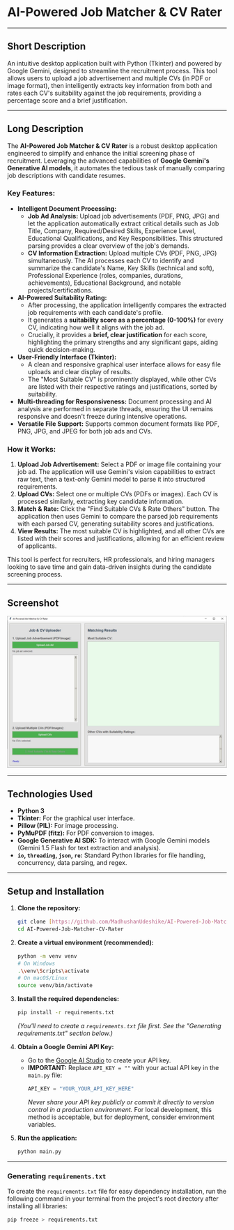 # AI-Powered Job Matcher & CV Rater

---

## Short Description
An intuitive desktop application built with Python (Tkinter) and powered by Google Gemini, designed to streamline the recruitment process. This tool allows users to upload a job advertisement and multiple CVs (in PDF or image format), then intelligently extracts key information from both and rates each CV's suitability against the job requirements, providing a percentage score and a brief justification.

---

## Long Description

The **AI-Powered Job Matcher & CV Rater** is a robust desktop application engineered to simplify and enhance the initial screening phase of recruitment. Leveraging the advanced capabilities of **Google Gemini's Generative AI models**, it automates the tedious task of manually comparing job descriptions with candidate resumes.

### Key Features:

* **Intelligent Document Processing:**
    * **Job Ad Analysis:** Upload job advertisements (PDF, PNG, JPG) and let the application automatically extract critical details such as Job Title, Company, Required/Desired Skills, Experience Level, Educational Qualifications, and Key Responsibilities. This structured parsing provides a clear overview of the job's demands.
    * **CV Information Extraction:** Upload multiple CVs (PDF, PNG, JPG) simultaneously. The AI processes each CV to identify and summarize the candidate's Name, Key Skills (technical and soft), Professional Experience (roles, companies, durations, achievements), Educational Background, and notable projects/certifications.
* **AI-Powered Suitability Rating:**
    * After processing, the application intelligently compares the extracted job requirements with each candidate's profile.
    * It generates a **suitability score as a percentage (0-100%)** for every CV, indicating how well it aligns with the job ad.
    * Crucially, it provides a **brief, clear justification** for each score, highlighting the primary strengths and any significant gaps, aiding quick decision-making.
* **User-Friendly Interface (Tkinter):**
    * A clean and responsive graphical user interface allows for easy file uploads and clear display of results.
    * The "Most Suitable CV" is prominently displayed, while other CVs are listed with their respective ratings and justifications, sorted by suitability.
* **Multi-threading for Responsiveness:** Document processing and AI analysis are performed in separate threads, ensuring the UI remains responsive and doesn't freeze during intensive operations.
* **Versatile File Support:** Supports common document formats like PDF, PNG, JPG, and JPEG for both job ads and CVs.

### How it Works:

1.  **Upload Job Advertisement:** Select a PDF or image file containing your job ad. The application will use Gemini's vision capabilities to extract raw text, then a text-only Gemini model to parse it into structured requirements.
2.  **Upload CVs:** Select one or multiple CVs (PDFs or images). Each CV is processed similarly, extracting key candidate information.
3.  **Match & Rate:** Click the "Find Suitable CVs & Rate Others" button. The application then uses Gemini to compare the parsed job requirements with each parsed CV, generating suitability scores and justifications.
4.  **View Results:** The most suitable CV is highlighted, and all other CVs are listed with their scores and justifications, allowing for an efficient review of applicants.

This tool is perfect for recruiters, HR professionals, and hiring managers looking to save time and gain data-driven insights during the candidate screening process.

---

## Screenshot

![Screenshot of AI-Powered Job Matcher & CV Rater](ai-power-cv-match.jpg)

---

## Technologies Used

* **Python 3**
* **Tkinter:** For the graphical user interface.
* **Pillow (PIL):** For image processing.
* **PyMuPDF (fitz):** For PDF conversion to images.
* **Google Generative AI SDK:** To interact with Google Gemini models (Gemini 1.5 Flash for text extraction and analysis).
* **`io`, `threading`, `json`, `re`:** Standard Python libraries for file handling, concurrency, data parsing, and regex.

---

## Setup and Installation

1.  **Clone the repository:**
    ```bash
    git clone [https://github.com/MadhushanUdeshike/AI-Powered-Job-Matcher-CV-Rater.git](https://github.com/MadhushanUdeshike/AI-Powered-Job-Matcher-CV-Rater.git)
    cd AI-Powered-Job-Matcher-CV-Rater
    ```

2.  **Create a virtual environment (recommended):**
    ```bash
    python -m venv venv
    # On Windows
    .\venv\Scripts\activate
    # On macOS/Linux
    source venv/bin/activate
    ```

3.  **Install the required dependencies:**
    ```bash
    pip install -r requirements.txt
    ```
    *(You'll need to create a `requirements.txt` file first. See the "Generating requirements.txt" section below.)*

4.  **Obtain a Google Gemini API Key:**
    * Go to the [Google AI Studio](https://aistudio.google.com/app/apikey) to create your API key.
    * **IMPORTANT:** Replace `API_KEY = ""` with your actual API key in the `main.py` file:
        ```python
        API_KEY = "YOUR_YOUR_API_KEY_HERE"
        ```
        *Never share your API key publicly or commit it directly to version control in a production environment.* For local development, this method is acceptable, but for deployment, consider environment variables.

5.  **Run the application:**
    ```bash
    python main.py
    ```

---

### Generating `requirements.txt`

To create the `requirements.txt` file for easy dependency installation, run the following command in your terminal from the project's root directory after installing all libraries:

```bash
pip freeze > requirements.txt
